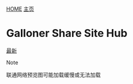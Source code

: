  <div class="nav-grid-l">
    <a href="#/" class="nav-btn">HOME</a>
    <a href="#page/" class="nav-btn">主页</a>
  </div>


# Galloner Share Site Hub

  <div class="nav-grid-m">
    <a href="#page/jav/STARS-238" class="nav-btn">最新</a>
  </div>


> [!NOTE]
>
> 联通网络预览图可能加载缓慢或无法加载

